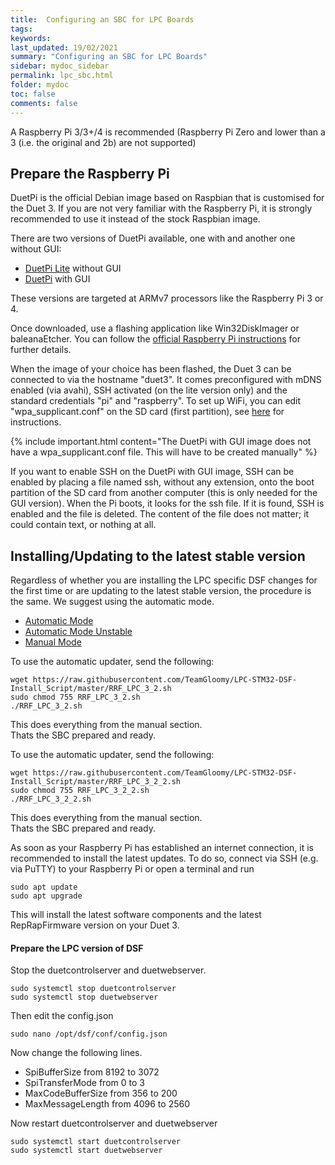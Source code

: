 ```yaml
---
title:  Configuring an SBC for LPC Boards
tags: 
keywords: 
last_updated: 19/02/2021
summary: "Configuring an SBC for LPC Boards"
sidebar: mydoc_sidebar
permalink: lpc_sbc.html
folder: mydoc
toc: false
comments: false
---
```


A Raspberry Pi 3/3+/4 is recommended (Raspberry Pi Zero and lower than a 3 (i.e. the original and 2b) are not supported)

## Prepare the Raspberry Pi

DuetPi is the official Debian image based on Raspbian that is customised for the Duet 3. If you are not very familiar with the Raspberry Pi, it is strongly recommended to use it instead of the stock Raspbian image.

There are two versions of DuetPi available, one with and another one without GUI:

* [DuetPi Lite](https://pkg.duet3d.com/DuetPi-lite.zip) without GUI
* [DuetPi](https://pkg.duet3d.com/DuetPi.zip) with GUI

These versions are targeted at ARMv7 processors like the Raspberry Pi 3 or 4.

Once downloaded, use a flashing application like Win32DiskImager or baleanaEtcher. You can follow the [official Raspberry Pi instructions](https://www.raspberrypi.org/documentation/installation/installing-images/) for further details.

When the image of your choice has been flashed, the Duet 3 can be connected to via the hostname "duet3". It comes preconfigured with mDNS enabled (via avahi), SSH activated (on the lite version only) and the standard credentials "pi" and "raspberry". To set up WiFi, you can edit "wpa_supplicant.conf" on the SD card (first partition), see [here](https://www.raspberrypi.org/documentation/configuration/wireless/headless.md) for instructions.  

{% include important.html content="The DuetPi with GUI image does not have a wpa_supplicant.conf file. This will have to be created manually" %}

If you want to enable SSH on the DuetPi with GUI image, SSH can be enabled by placing a file named ssh, without any extension, onto the boot partition of the SD card from another computer (this is only needed for the GUI version). When the Pi boots, it looks for the ssh file. If it is found, SSH is enabled and the file is deleted. The content of the file does not matter; it could contain text, or nothing at all.

## Installing/Updating to the latest stable version

Regardless of whether you are installing the LPC specific DSF changes for the first time or are updating to the latest stable version, the procedure is the same. We suggest using the automatic mode.

<ul id="profileTabs" class="nav nav-tabs">
    <li class="active"><a class="noCrossRef" href="#automatic" data-toggle="tab">Automatic Mode</a></li>
    <li><a class="noCrossRef" href="#autobeta" data-toggle="tab">Automatic Mode Unstable</a></li>
    <li><a class="noCrossRef" href="#manual" data-toggle="tab">Manual Mode</a></li>
</ul>
  <div class="tab-content">
<div role="tabpanel" class="tab-pane active" id="automatic" markdown="1">

To use the automatic updater, send the following:

```
wget https://raw.githubusercontent.com/TeamGloomy/LPC-STM32-DSF-Install_Script/master/RRF_LPC_3_2.sh
sudo chmod 755 RRF_LPC_3_2.sh
./RRF_LPC_3_2.sh
```

This does everything from the manual section.  
Thats the SBC prepared and ready.

</div>

<div role="tabpanel" class="tab-pane active" id="autobeta" markdown="1">

To use the automatic updater, send the following:

```
wget https://raw.githubusercontent.com/TeamGloomy/LPC-STM32-DSF-Install_Script/master/RRF_LPC_3_2_2.sh
sudo chmod 755 RRF_LPC_3_2_2.sh
./RRF_LPC_3_2_2.sh
```

This does everything from the manual section.  
Thats the SBC prepared and ready.

</div>

<div role="tabpanel" class="tab-pane" id="manual" markdown="1">

As soon as your Raspberry Pi has established an internet connection, it is recommended to install the latest updates. To do so, connect via SSH (e.g. via PuTTY) to your Raspberry Pi or open a terminal and run

```
sudo apt update
sudo apt upgrade
```

This will install the latest software components and the latest RepRapFirmware version on your Duet 3.

#### Prepare the LPC version of DSF 

Stop the duetcontrolserver and duetwebserver.  
```
sudo systemctl stop duetcontrolserver
sudo systemctl stop duetwebserver
```
Then edit the config.json  
```
sudo nano /opt/dsf/conf/config.json
```
Now change the following lines.
  - SpiBufferSize from 8192 to 3072
  - SpiTransferMode from 0 to 3
  - MaxCodeBufferSize from 356 to 200
  - MaxMessageLength from 4096 to 2560  
  
Now restart duetcontrolserver and duetwebserver   
```
sudo systemctl start duetcontrolserver
sudo systemctl start duetwebserver
```

</div>

</div>
